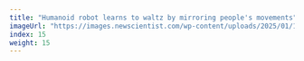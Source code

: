 ```yaml
---
title: "Humanoid robot learns to waltz by mirroring people's movements"
imageUrl: "https://images.newscientist.com/wp-content/uploads/2025/01/16100803/SEI_236074608.jpg?width=788"
index: 15
weight: 15
---
```

